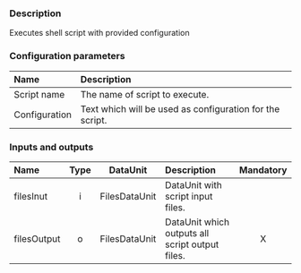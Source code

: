 ### Description

Executes shell script with provided configuration

### Configuration parameters

| Name | Description |
|:----|:----|
|Script name|The name of script to execute.|
|Configuration|Text which will be used as configuration for the script.|

### Inputs and outputs

|Name |Type | DataUnit | Description | Mandatory |
|:--------|:------:|:------:|:-------------|:---------------------:|
|filesInut |i|FilesDataUnit|DataUnit with script input files. ||
|filesOutput |o|FilesDataUnit|DataUnit which outputs all script output files.|X|
